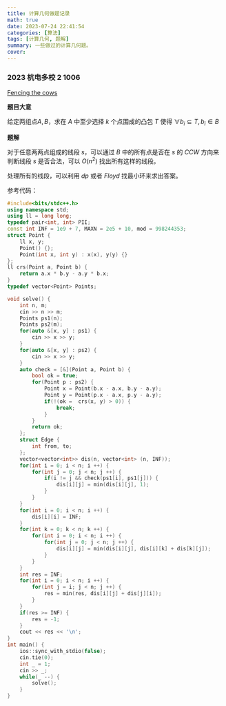 ```yaml
---
title: 计算几何做题记录
math: true
date: 2023-07-24 22:41:54
categories: [算法]
tags: [计算几何, 题解]
summary: 一些做过的计算几何题。
cover:
---
```


### 2023 杭电多校 2 1006

[Fencing the cows](https://acm.hdu.edu.cn/showproblem.php?pid=7292)

**题目大意**

给定两组点$A, B$，求在 $A$ 中至少选择 $k$ 个点围成的凸包 $T$ 使得 $\forall b_i \subseteq T, b_i \in B$

**题解**

对于任意两两点组成的线段 $s$，可以通过 $B$ 中的所有点是否在 $s$ 的 $CCW$ 方向来判断线段 $s$ 是否合法，可以 $O(n^2)$ 找出所有这样的线段。

处理所有的线段，可以利用 $dp$ 或者 $Floyd$ 找最小环来求出答案。

参考代码：

```cpp
#include<bits/stdc++.h>
using namespace std;
using ll = long long;
typedef pair<int, int> PII;
const int INF = 1e9 + 7, MAXN = 2e5 + 10, mod = 998244353;
struct Point {
    ll x, y;
    Point() {};
    Point(int x, int y) : x(x), y(y) {}
};
ll crs(Point a, Point b) {
    return a.x * b.y - a.y * b.x;
}
typedef vector<Point> Points;

void solve() {
    int n, m;
    cin >> n >> m;
    Points ps1(n);
    Points ps2(m);
    for(auto &[x, y] : ps1) {
        cin >> x >> y;
    }
    for(auto &[x, y] : ps2) {
        cin >> x >> y;
    }
    auto check = [&](Point a, Point b) {
        bool ok = true;
        for(Point p : ps2) {
            Point x = Point(b.x - a.x, b.y - a.y);
            Point y = Point(p.x - a.x, p.y - a.y);            
            if(!(ok =  crs(x, y) > 0)) {
                break;
            }
        }
        return ok;
    };
    struct Edge {
        int from, to;
    };
    vector<vector<int>> dis(n, vector<int> (n, INF));
    for(int i = 0; i < n; i ++) {
        for(int j = 0; j < n; j ++) {
            if(i != j && check(ps1[i], ps1[j])) {
                dis[i][j] = min(dis[i][j], 1);
            }
        }
    }
    for(int i = 0; i < n; i ++) {
        dis[i][i] = INF;
    }
    for(int k = 0; k < n; k ++) {
        for(int i = 0; i < n; i ++) {
            for(int j = 0; j < n; j ++) {
                dis[i][j] = min(dis[i][j], dis[i][k] + dis[k][j]);
            }
        }
    }
    int res = INF;
    for(int i = 0; i < n; i ++) {
        for(int j = i; j < n; j ++) {
            res = min(res, dis[i][j] + dis[j][i]);
        }
    }
    if(res >= INF) {
        res = -1;
    }
    cout << res << '\n';
}
int main() {
    ios::sync_with_stdio(false);
    cin.tie(0);
    int _ = 1;
    cin >> _;
    while(_ --) {
        solve();
    }
}
```